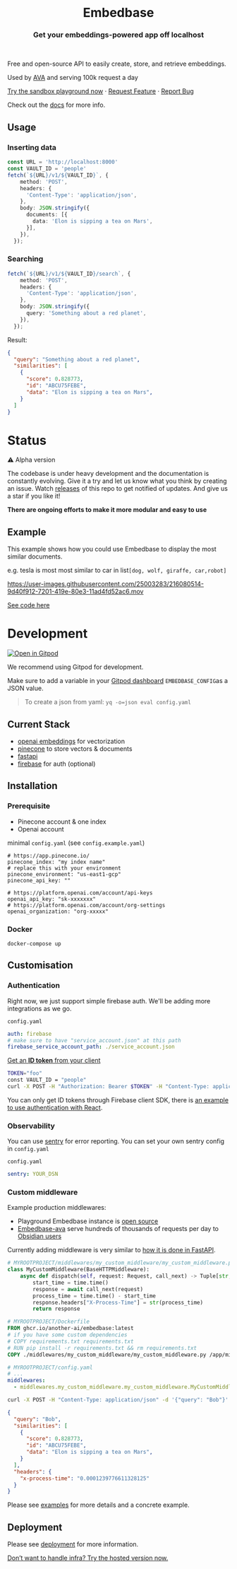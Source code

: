 <br />
<p align="center">
  <h1 align="center">Embedbase</h1>
<h3 align="center">Get your embeddings-powered app off localhost</h3>

  <p align="center">
    <br />
    <p>Free and open-source API to easily create, store, and retrieve embeddings.</p>
    <p>Used by <a href="https://github.com/louis030195/obsidian-ava">AVA</a> and serving 100k request a day</p>
    <a href="https://app.embedbase.xyz/signup">Try the sandbox playground now</a>
    ·
    <a href="https://github.com/another-ai/embedbase/issues/new?assignees=&labels=enhancement">Request Feature</a>
    ·
    <a href="https://github.com/another-ai/embedbase/issues/new?assignees=&labels=bug">Report Bug</a>
    <br />
  </p>
</p>

Check out the [docs](https://docs.embedbase.xyz) for more info.


## Usage
### Inserting data

```ts
const URL = 'http://localhost:8000'
const VAULT_ID = 'people'
fetch(`${URL}/v1/${VAULT_ID}`, {
    method: 'POST',
    headers: {
      'Content-Type': 'application/json',
    },
    body: JSON.stringify({
      documents: [{
        data: 'Elon is sipping a tea on Mars',
      }],
    }),
  });
```


### Searching

```ts
fetch(`${URL}/v1/${VAULT_ID}/search`, {
    method: 'POST',
    headers: {
      'Content-Type': 'application/json',
    },
    body: JSON.stringify({
      query: 'Something about a red planet',
    }),
  });
```

Result:

```json
{
  "query": "Something about a red planet",
  "similarities": [
    {
      "score": 0.828773,
      "id": "ABCU75FEBE",
      "data": "Elon is sipping a tea on Mars",
    }
  ]
}
```


# Status

⚠️ Alpha version 

The codebase is under heavy development and the documentation is constantly evolving. Give it a try and let us know what you think by creating an issue. Watch [releases](https://github.com/another-ai/embedbase/releases) of this repo to get notified of updates. And give us a star if you like it!

**There are ongoing efforts to make it more modular and easy to use**

## Example 

This example shows how you could use Embedbase to display the most similar documents.

e.g. tesla is most most similar to car in list`[dog, wolf, giraffe, car,robot]`

https://user-images.githubusercontent.com/25003283/216080514-9d40f912-7201-419e-80e3-11ad4fd52ac6.mov

[See code here](./examples/simple-react/README.md)

# Development

[![Open in Gitpod](https://gitpod.io/button/open-in-gitpod.svg)](https://gitpod.io/#https://github.com/another-ai/embedbase)

We recommend using Gitpod for development.

Make sure to add a variable in your [Gitpod dashboard](https://gitpod.io/user/variables) `EMBEDBASE_CONFIG`as a JSON value.

> To create a json from yaml: `yq -o=json eval config.yaml`

## Current Stack

* [openai embeddings](https://platform.openai.com/docs/guides/embeddings) for vectorization
* [pinecone](https://www.pinecone.io/) to store vectors & documents
* [fastapi](https://github.com/tiangolo/fastapi) 
* [firebase](https://firebase.google.com/) for auth (optional)

## Installation

### Prerequisite
* Pinecone account & one index
* Openai account

minimal `config.yaml` (see `config.example.yaml`)

```
# https://app.pinecone.io/
pinecone_index: "my index name"
# replace this with your environment
pinecone_environment: "us-east1-gcp"
pinecone_api_key: ""

# https://platform.openai.com/account/api-keys
openai_api_key: "sk-xxxxxxx"
# https://platform.openai.com/account/org-settings
openai_organization: "org-xxxxx"
```

### Docker

`docker-compose up`


## Customisation

### Authentication

Right now, we just support simple firebase auth. We'll be adding more integrations as we go.

`config.yaml`
```yaml
auth: firebase
# make sure to have "service_account.json" at this path
firebase_service_account_path: ./service_account.json
```

[Get an **ID token** from your client](https://firebase.google.com/docs/auth/admin/verify-id-tokens#retrieve_id_tokens_on_clients)

```bash
TOKEN="foo"
const VAULT_ID = "people"
curl -X POST -H "Authorization: Bearer $TOKEN" -H "Content-Type: application/json" -d '{"query": "Bob"}' http://localhost:8080/v1/${VAULT_ID}/search | jq '.'
```

You can only get ID tokens through Firebase client SDK, there is [an example to use authentication with React](https://github.com/another-ai/embedbase/tree/main/examples/simple-react-auth).

### Observability

You can use [sentry](https://sentry.io/welcome/) for error reporting. You can set your own sentry config in `config.yaml`

`config.yaml`
```yaml
sentry: YOUR_DSN
```

### Custom middleware

Example production middlewares:

- Playground Embedbase instance is [open source](https://github.com/another-ai/embedbase-hosted)
- [Embedbase-ava](https://github.com/another-ai/embedbase-ava) serve hundreds of thousands of requests per day to [Obsidian users](https://app.anotherai.co/)

Currently adding middleware is very similar to [how it is done in FastAPI](https://fastapi.tiangolo.com/tutorial/middleware).

```py
# MYROOTPROJECT/middlewares/my_custom_middleware/my_custom_middleware.py
class MyCustomMiddleware(BaseHTTPMiddleware):
    async def dispatch(self, request: Request, call_next) -> Tuple[str, str]:
        start_time = time.time()
        response = await call_next(request)
        process_time = time.time() - start_time
        response.headers["X-Process-Time"] = str(process_time)
        return response
```

```dockerfile
# MYROOTPROJECT/Dockerfile
FROM ghcr.io/another-ai/embedbase:latest
# if you have some custom dependencies
# COPY requirements.txt requirements.txt
# RUN pip install -r requirements.txt && rm requirements.txt
COPY ./middlewares/my_custom_middleware/my_custom_middleware.py /app/middlewares/my_custom_middleware.py
```

```yaml
# MYROOTPROJECT/config.yaml
# ...
middlewares:
  - middlewares.my_custom_middleware.my_custom_middleware.MyCustomMiddleware
```

```bash
curl -X POST -H "Content-Type: application/json" -d '{"query": "Bob"}' http://localhost:8080/v1/people/search | jq '.'
```

```json
{
  "query": "Bob",
  "similarities": [
    {
      "score": 0.828773,
      "id": "ABCU75FEBE",
      "data": "Elon is sipping a tea on Mars",
    }
  ],
  "headers": {
    "x-process-time": "0.0001239776611328125"
  }
}
```

Please see [examples](./examples/simple-react-custom-middleware) for more details and a concrete example.

## Deployment

Please see [deployment](./docs/DEPLOYMENT.md) for more information.

[Don’t want to handle infra? Try the hosted version now.](https://app.embedbase.xyz/signup)
